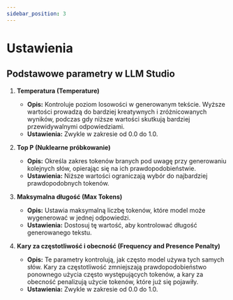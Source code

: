 ```yaml
---
sidebar_position: 3
---
```


# Ustawienia

## Podstawowe parametry w LLM Studio

1. **Temperatura (Temperature)**
   - **Opis:** Kontroluje poziom losowości w generowanym tekście. Wyższe wartości prowadzą do bardziej kreatywnych i zróżnicowanych wyników, podczas gdy niższe wartości skutkują bardziej przewidywalnymi odpowiedziami.
   - **Ustawienia:** Zwykle w zakresie od 0.0 do 1.0.

2. **Top P (Nuklearne próbkowanie)**
   - **Opis:** Określa zakres tokenów branych pod uwagę przy generowaniu kolejnych słów, opierając się na ich prawdopodobieństwie.
   - **Ustawienia:** Niższe wartości ograniczają wybór do najbardziej prawdopodobnych tokenów.

3. **Maksymalna długość (Max Tokens)**
   - **Opis:** Ustawia maksymalną liczbę tokenów, które model może wygenerować w jednej odpowiedzi.
   - **Ustawienia:** Dostosuj tę wartość, aby kontrolować długość generowanego tekstu.

4. **Kary za częstotliwość i obecność (Frequency and Presence Penalty)**
   - **Opis:** Te parametry kontrolują, jak często model używa tych samych słów. Kary za częstotliwość zmniejszają prawdopodobieństwo ponownego użycia często występujących tokenów, a kary za obecność penalizują użycie tokenów, które już się pojawiły.
   - **Ustawienia:** Zwykle w zakresie od 0.0 do 1.0.